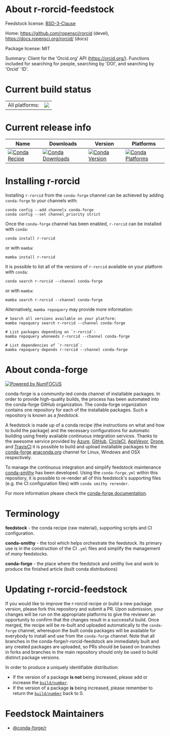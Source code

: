 About r-rorcid-feedstock
========================

Feedstock license: [BSD-3-Clause](https://github.com/conda-forge/r-rorcid-feedstock/blob/main/LICENSE.txt)

Home: https://github.com/ropensci/rorcid (devel), https://docs.ropensci.org/rorcid/ (docs)

Package license: MIT

Summary: Client for the 'Orcid.org' API (<https://orcid.org/>). Functions included for searching for people, searching by 'DOI', and searching by 'Orcid' 'ID'.

Current build status
====================


<table><tr><td>All platforms:</td>
    <td>
      <a href="https://dev.azure.com/conda-forge/feedstock-builds/_build/latest?definitionId=17904&branchName=main">
        <img src="https://dev.azure.com/conda-forge/feedstock-builds/_apis/build/status/r-rorcid-feedstock?branchName=main">
      </a>
    </td>
  </tr>
</table>

Current release info
====================

| Name | Downloads | Version | Platforms |
| --- | --- | --- | --- |
| [![Conda Recipe](https://img.shields.io/badge/recipe-r--rorcid-green.svg)](https://anaconda.org/conda-forge/r-rorcid) | [![Conda Downloads](https://img.shields.io/conda/dn/conda-forge/r-rorcid.svg)](https://anaconda.org/conda-forge/r-rorcid) | [![Conda Version](https://img.shields.io/conda/vn/conda-forge/r-rorcid.svg)](https://anaconda.org/conda-forge/r-rorcid) | [![Conda Platforms](https://img.shields.io/conda/pn/conda-forge/r-rorcid.svg)](https://anaconda.org/conda-forge/r-rorcid) |

Installing r-rorcid
===================

Installing `r-rorcid` from the `conda-forge` channel can be achieved by adding `conda-forge` to your channels with:

```
conda config --add channels conda-forge
conda config --set channel_priority strict
```

Once the `conda-forge` channel has been enabled, `r-rorcid` can be installed with `conda`:

```
conda install r-rorcid
```

or with `mamba`:

```
mamba install r-rorcid
```

It is possible to list all of the versions of `r-rorcid` available on your platform with `conda`:

```
conda search r-rorcid --channel conda-forge
```

or with `mamba`:

```
mamba search r-rorcid --channel conda-forge
```

Alternatively, `mamba repoquery` may provide more information:

```
# Search all versions available on your platform:
mamba repoquery search r-rorcid --channel conda-forge

# List packages depending on `r-rorcid`:
mamba repoquery whoneeds r-rorcid --channel conda-forge

# List dependencies of `r-rorcid`:
mamba repoquery depends r-rorcid --channel conda-forge
```


About conda-forge
=================

[![Powered by
NumFOCUS](https://img.shields.io/badge/powered%20by-NumFOCUS-orange.svg?style=flat&colorA=E1523D&colorB=007D8A)](https://numfocus.org)

conda-forge is a community-led conda channel of installable packages.
In order to provide high-quality builds, the process has been automated into the
conda-forge GitHub organization. The conda-forge organization contains one repository
for each of the installable packages. Such a repository is known as a *feedstock*.

A feedstock is made up of a conda recipe (the instructions on what and how to build
the package) and the necessary configurations for automatic building using freely
available continuous integration services. Thanks to the awesome service provided by
[Azure](https://azure.microsoft.com/en-us/services/devops/), [GitHub](https://github.com/),
[CircleCI](https://circleci.com/), [AppVeyor](https://www.appveyor.com/),
[Drone](https://cloud.drone.io/welcome), and [TravisCI](https://travis-ci.com/)
it is possible to build and upload installable packages to the
[conda-forge](https://anaconda.org/conda-forge) [anaconda.org](https://anaconda.org/)
channel for Linux, Windows and OSX respectively.

To manage the continuous integration and simplify feedstock maintenance
[conda-smithy](https://github.com/conda-forge/conda-smithy) has been developed.
Using the ``conda-forge.yml`` within this repository, it is possible to re-render all of
this feedstock's supporting files (e.g. the CI configuration files) with ``conda smithy rerender``.

For more information please check the [conda-forge documentation](https://conda-forge.org/docs/).

Terminology
===========

**feedstock** - the conda recipe (raw material), supporting scripts and CI configuration.

**conda-smithy** - the tool which helps orchestrate the feedstock.
                   Its primary use is in the construction of the CI ``.yml`` files
                   and simplify the management of *many* feedstocks.

**conda-forge** - the place where the feedstock and smithy live and work to
                  produce the finished article (built conda distributions)


Updating r-rorcid-feedstock
===========================

If you would like to improve the r-rorcid recipe or build a new
package version, please fork this repository and submit a PR. Upon submission,
your changes will be run on the appropriate platforms to give the reviewer an
opportunity to confirm that the changes result in a successful build. Once
merged, the recipe will be re-built and uploaded automatically to the
`conda-forge` channel, whereupon the built conda packages will be available for
everybody to install and use from the `conda-forge` channel.
Note that all branches in the conda-forge/r-rorcid-feedstock are
immediately built and any created packages are uploaded, so PRs should be based
on branches in forks and branches in the main repository should only be used to
build distinct package versions.

In order to produce a uniquely identifiable distribution:
 * If the version of a package **is not** being increased, please add or increase
   the [``build/number``](https://docs.conda.io/projects/conda-build/en/latest/resources/define-metadata.html#build-number-and-string).
 * If the version of a package **is** being increased, please remember to return
   the [``build/number``](https://docs.conda.io/projects/conda-build/en/latest/resources/define-metadata.html#build-number-and-string)
   back to 0.

Feedstock Maintainers
=====================

* [@conda-forge/r](https://github.com/orgs/conda-forge/teams/r/)

